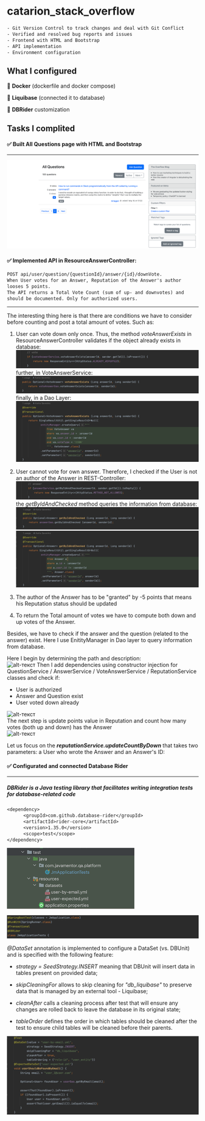# catarion_stack_overflow

    - Git Version Control to track changes and deal with Git Conflict
    - Verified and resolved bug reports and issues
    - Frontend with HTML and Bootstrap
    - API implementation
    - Environment configuration
    

## What I configured

  
🧩 **Docker** (dockerfile and docker compose)

🧩 **Liquibase** (connected it to database)

🧩 **DBRider** customization


## Tasks I complited

#### ✅ Built All Questions page with **HTML** and **Bootstrap**
------

![alt-текст](https://github.com/e-terven/catarion_stack_overflow/blob/5af8114d05fae37628bd7af0391f60a15caf9218/images/catarion_stack_overflow/AllQuestions.png)

#### ✅ Implemented API in ResourceAnswerController:
    POST api/user/question/{questionId}/answer/{id}/downVote.
    When User votes for an Answer, Reputation of the Answer's author looses 5 points.
    The API returns a Total Vote Count (sum of up- and downvotes) and should be documented. Only for authorized users. 

------
The interesting thing here is that there are conditions we have to consider before counting and post a total amount of votes. Such as:
1. User can vote down only once.
   Thus, the method _voteAnswerExists_ in ResourceAnswerController validates if the object already exists in database:
![alt-текст](https://github.com/e-terven/catarion_stack_overflow/blob/6011183f856fc58e4060dde2918b85a06ad6702e/images/catarion_stack_overflow/VoteAnswer-1.png)
   further, in VoteAnswerService:
![alt-текст](https://github.com/e-terven/catarion_stack_overflow/blob/6011183f856fc58e4060dde2918b85a06ad6702e/images/catarion_stack_overflow/VoteAnswer-2.png)
   finally, in a Dao Layer:
![alt-текст](https://github.com/e-terven/catarion_stack_overflow/blob/6011183f856fc58e4060dde2918b85a06ad6702e/images/catarion_stack_overflow/VoteAnswer-3.png)
2. User cannot vote for own answer. Therefore, I checked if the User is not an author of the Answer in REST-Controller:
![alt-текст](https://github.com/e-terven/catarion_stack_overflow/blob/a349773fcfc427160ab69823e8225b002ebb588f/images/catarion_stack_overflow/Answer-1.png)
   the _getByIdAndChecked_ method queries the information from database:      
![alt-текст](https://github.com/e-terven/catarion_stack_overflow/blob/6dedd3602cbe77cc9224bb737029be5abfae8d43/images/catarion_stack_overflow/Answer-2.png)
![alt-текст](https://github.com/e-terven/catarion_stack_overflow/blob/6dedd3602cbe77cc9224bb737029be5abfae8d43/images/catarion_stack_overflow/Answer-3.png)


4. The author of the Answer has to be "granted" by -5 points that means his Reputation status should be updated
5. To return the Total amount of votes we have to compute both down and up votes of the Answer.

Besides, we have to check if the answer and the question (related to the answer) exist. Here I use EnitityManager in Dao layer to query information from database.


Here I begin by determining the path and description:  
![alt-текст]()
Then I add dependencies using constructor injection for
QuestionService / AnswerService / VoteAnswerService / ReputationService classes and check if:
- User is authorized
- Answer and Question exist
- User voted down already  
  
![alt-текст]()  
The next step is update points value in Reputation and count how many votes (both up and down) has the Answer  
![alt-текст]()  

Let us focus on the _**reputationService.updateCountByDown**_ that takes two parameters: a User who wrote the Answer and an Answer's ID:





#### ✅ Configurated and connected **Database Rider**
------
##### DBRider is a Java testing library that facilitates writing integration tests for database-related code

    <dependency>
          <groupId>com.github.database-rider</groupId>
          <artifactId>rider-core</artifactId>
          <version>1.35.0</version>
          <scope>test</scope>
    </dependency>

![alt-текст](https://github.com/e-terven/catarion_stack_overflow/blob/5af8114d05fae37628bd7af0391f60a15caf9218/images/catarion_stack_overflow/dbRider_tree.png)

![alt-текст](https://github.com/e-terven/catarion_stack_overflow/blob/5af8114d05fae37628bd7af0391f60a15caf9218/images/catarion_stack_overflow/dbrider_annotations.png "Annotations")

_@DataSet_ annotation is implemented to configure a DataSet (vs. DBUnit) and is specified with the following feature:  

- _strategy = SeedStrategy.INSERT_  meaning that DBUnit will insert data in tables present on provided data;  

- _skipCleaningFor_  allows to skip cleaning for  _"db_liquibase"_ to preserve data that is managed by an external tool - Liquibase;  

- _cleanAfter_  calls a cleaning process after test that will ensure any changes are rolled back to leave the database in its original state;  

- _tableOrder_  defines the order in which tables should be cleaned after the test to ensure child tables will be cleaned before their parents.

![alt-текст](https://github.com/e-terven/catarion_stack_overflow/blob/5af8114d05fae37628bd7af0391f60a15caf9218/images/catarion_stack_overflow/dbrider_findByEmail.png "findByEmail_testMethod")
